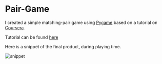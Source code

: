 # Pair-Game
I created a simple matching-pair game using [Pygame](https://www.pygame.org/wiki/about) based on a tutorial on [Coursera](https://www.coursera.org/).

Tutorial can be found [here](https://www.coursera.org/projects/python-game)

Here is a snippet of the final product, during playing time.

![snippet](Att1)
